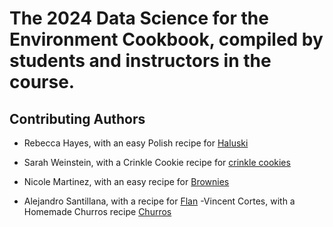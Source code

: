 # The 2024 Data Science for the Environment Cookbook, compiled by students and instructors in the course.  

## Contributing Authors

- Rebecca Hayes, with an easy Polish recipe for [Haluski](haluski.txt) 
- Sarah Weinstein, with a Crinkle Cookie recipe for [crinkle cookies](recipe.txt)

- Nicole Martinez, with an easy recipe for [Brownies](brownies.txt) 
- Alejandro Santillana, with a recipe for [Flan](flan.txt)
-Vincent Cortes, with a Homemade Churros recipe [Churros](HomemadeChurros.txt)
